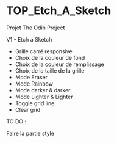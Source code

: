 # TOP_Etch_A_Sketch
Projet The Odin Project

V1 - Etch a Sketch

- Grille carré responsive
- Choix de la couleur de fond
- Choix de la couleur de remplissage
- Choix de la taille de la grille
- Mode Eraser
- Mode Rainbow
- Mode darker & darker
- Mode Lighter & Lighter
- Toggle grid line
- Clear grid


TO DO :

Faire la partie style